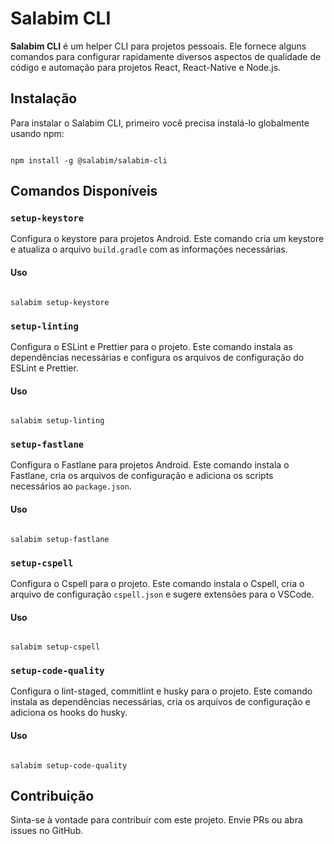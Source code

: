 # Salabim CLI

**Salabim CLI** é um helper CLI para projetos pessoais. Ele fornece alguns comandos para configurar rapidamente diversos aspectos de qualidade de código e automação para projetos React, React-Native e Node.js.

## Instalação

Para instalar o Salabim CLI, primeiro você precisa instalá-lo globalmente usando npm:

```

npm install -g @salabim/salabim-cli

```

## Comandos Disponíveis

### `setup-keystore`

Configura o keystore para projetos Android. Este comando cria um keystore e atualiza o arquivo `build.gradle` com as informações necessárias.

#### Uso

```

salabim setup-keystore

```

### `setup-linting`

Configura o ESLint e Prettier para o projeto. Este comando instala as dependências necessárias e configura os arquivos de configuração do ESLint e Prettier.

#### Uso

```

salabim setup-linting

```

### `setup-fastlane`

Configura o Fastlane para projetos Android. Este comando instala o Fastlane, cria os arquivos de configuração e adiciona os scripts necessários ao `package.json`.

#### Uso

```

salabim setup-fastlane

```

### `setup-cspell`

Configura o Cspell para o projeto. Este comando instala o Cspell, cria o arquivo de configuração `cspell.json` e sugere extensões para o VSCode.

#### Uso

```

salabim setup-cspell

```

### `setup-code-quality`

Configura o lint-staged, commitlint e husky para o projeto. Este comando instala as dependências necessárias, cria os arquivos de configuração e adiciona os hooks do husky.

#### Uso

```

salabim setup-code-quality

```

## Contribuição

Sinta-se à vontade para contribuir com este projeto. Envie PRs ou abra issues no GitHub.

